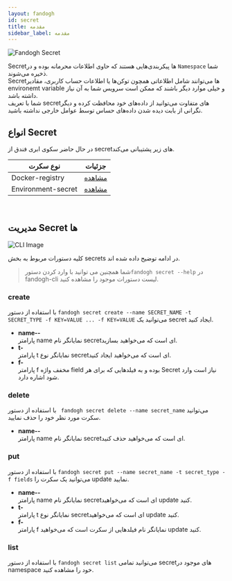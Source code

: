 ```yaml
---
layout: fandogh
id: secret
title: مقدمه
sidebar_label: مقدمه
---
```


![Fandogh Secret](/img/docs/secret.png "Fandogh Secret")

Secretها پیکربندی‌هایی هستند که حاوی اطلاعات محرمانه‌ بوده و در `Namespace` شما ذخیره می‌شوند.\
Secret‌ها می‌توانند شامل اطلاعاتی همچون توکن‌ها یا اطلاعات حساب کاربری، مقادیر environemt variable و خیلی موارد دیگر باشند که ممکن است سرویس شما به آن نیاز داشته باشد.\
شما با تعریف secret‌های متفاوت می‌توانید از داده‌های خود محافظت کرده و دیگر نگرانی از بابت دیده شدن داده‌های حساس توسط عوامل خارجی نداشته باشید.

## انواع Secret

در حال حاضر سکوی ابری فندق از secret‌های زیر پشتیبانی ‌می‌کند.

|نوع سکرت|جزئیات|
|---	|---  |
| Docker-registry |[مشاهده](https://docs.fandogh.cloud/docs/docker-registry-secrets.html)
| Environment-secret |[مشاهده](https://docs.fandogh.cloud/docs/Environment-secret-secrets.html)
<br>

##  مدیریت Secret ها
![ CLI Image](/img/docs/cli_image.png "CLI Image")


کلیه دستورات مربوط به بخش secrets در ادامه توضیح داده شده اند.

>شما همچنین می توانید با وارد کردن دستور`fandogh secret --help` در fandogh-cli لیست دستورات موجود را مشاهده کنید.

###  create
با استفاده از دستور `fandogh secret create --name SECRET_NAME -t SECRET_TYPE -f KEY=VALUE ... -f KEY=VALUE` می‌توانید یک secret ایجاد کنید.

* **name--**\
پارامتر name نمایانگر نام secretای است که می‌خواهید بسازید.
* **t-**\
پارامتر t نمایانگر نوع secretای است که می‌خواهید ایجاد کنید.
* **f-**\
پارامتر f مخفف واژه field بوده و به فیلدهایی که برای هر Secret نیاز است وارد شود اشاره دارد.
###  delete
با استفاده از دستور ` fandogh secret delete --name secret_name` می‌توانید سکرت مورد نظر خود را حذف نمایید.
* **name--**\
پارامتر name نمایانگر نام secretای است که می‌خواهید حذف کنید.

###  put
با استفاده از دستور `fandogh secret put --name secret_name -t secret_type -f fields` می‌توانید یک سکرت را update نمایید.
* **name--**\
پارامتر name نمایانگر نام secretای است که می‌خواهید update کنید.
* **t-**\
پارامتر t نمایانگر نوع secretای است که می‌خواهید update کنید.
* **f-**\
پارامتر f نمایانگر نام فیلدهایی از سکرت است که می‌خواهید update کنید.

###  list
با استفاده از دستور `fandogh secret list` می‌توانید تمامی secretهای موجود در namespace خود را مشاهده کنید.
